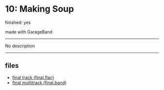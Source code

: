 # 10: Making Soup

finished: yes

made with GarageBand

---

No description


---
## files
- [final track (final.flac)](files/final.flac)
- [final multitrack (final.band)](files/final.band)

